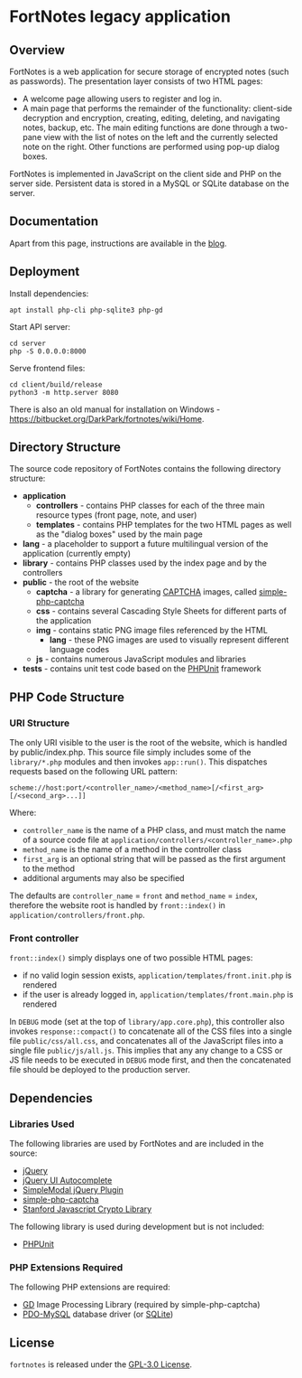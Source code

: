 FortNotes legacy application
============================

## Overview ##

FortNotes is a web application for secure storage of encrypted notes (such as passwords). The presentation layer consists of two HTML pages:
* A welcome page allowing users to register and log in.
* A main page that performs the remainder of the functionality: client-side decryption and encryption, creating, editing, deleting, and navigating notes, backup, etc. The main editing functions are done through a two-pane view with the list of notes on the left and the currently selected note on the right. Other functions are performed using pop-up dialog boxes.

FortNotes is implemented in JavaScript on the client side and PHP on the server side. Persistent data is stored in a MySQL or SQLite database on the server.

## Documentation ##

Apart from this page, instructions are available in the [blog](http://fortnotes.blogspot.com/).


## Deployment ##

Install dependencies:

`apt install php-cli php-sqlite3 php-gd`

Start API server:

```
cd server
php -S 0.0.0.0:8000
```

Serve frontend files:

```
cd client/build/release
python3 -m http.server 8080
```

There is also an old manual for installation on Windows - https://bitbucket.org/DarkPark/fortnotes/wiki/Home.


## Directory Structure ##

The source code repository of FortNotes contains the following directory structure:

* **application**
  * **controllers** - contains PHP classes for each of the three main resource types (front page, note, and user)
  * **templates** - contains PHP templates for the two HTML pages as well as the "dialog boxes" used by the main page
* **lang** - a placeholder to support a future multilingual version of the application (currently empty)
* **library** - contains PHP classes used by the index page and by the controllers
* **public** - the root of the website
  * **captcha** - a library for generating [CAPTCHA](http://en.wikipedia.org/wiki/CAPTCHA) images, called [simple-php-captcha](https://github.com/claviska/simple-php-captcha)
  * **css** - contains several Cascading Style Sheets for different parts of the application
  * **img** - contains static PNG image files referenced by the HTML
    * **lang** - these PNG images are used to visually represent different language codes
  * **js** - contains numerous JavaScript modules and libraries
* **tests** - contains unit test code based on the [PHPUnit](http://www.phpunit.de/) framework


## PHP Code Structure ##

### URI Structure ###

The only URI visible to the user is the root of the website, which is handled by public/index.php. This source file simply includes some of the `library/*.php` modules and then invokes `app::run()`. This dispatches requests based on the following URL pattern:

`scheme://host:port/<controller_name>/<method_name>[/<first_arg>[/<second_arg>...]]`

Where:
* `controller_name` is the name of a PHP class, and must match the name of a source code file at `application/controllers/<controller_name>.php`
* `method_name` is the name of a method in the controller class
* `first_arg` is an optional string that will be passed as the first argument to the method
* additional arguments may also be specified

The defaults are `controller_name` = `front` and `method_name` = `index`, therefore the website root is handled by `front::index()` in `application/controllers/front.php`.

### Front controller ###

`front::index()` simply displays one of two possible HTML pages:
* if no valid login session exists, `application/templates/front.init.php` is rendered
* if the user is already logged in, `application/templates/front.main.php` is rendered

In `DEBUG` mode (set at the top of `library/app.core.php`), this controller also invokes `response::compact()` to concatenate all of the CSS files into a single file `public/css/all.css`, and concatenates all of the JavaScript files into a single file `public/js/all.js`. This implies that any any change to a CSS or JS file needs to be executed in `DEBUG` mode first, and then the concatenated file should be deployed to the production server.


## Dependencies ##

### Libraries Used ###

The following libraries are used by FortNotes and are included in the source:
* [jQuery](http://jquery.com/)
* [jQuery UI Autocomplete](http://jqueryui.com/autocomplete/)
* [SimpleModal jQuery Plugin](http://www.ericmmartin.com/projects/simplemodal/)
* [simple-php-captcha](https://github.com/claviska/simple-php-captcha)
* [Stanford Javascript Crypto Library](http://crypto.stanford.edu/sjcl/)

The following library is used during development but is not included:
* [PHPUnit](http://www.phpunit.de/)

### PHP Extensions Required ###

The following PHP extensions are required:
* [GD](http://php.net/manual/en/book.image.php) Image Processing Library (required by simple-php-captcha)
* [PDO-MySQL](http://www.php.net/manual/en/ref.pdo-mysql.php) database driver (or [SQLite](http://www.php.net/manual/en/sqlite3.installation.php))


## License ##

`fortnotes` is released under the [GPL-3.0 License](http://opensource.org/licenses/GPL-3.0).

